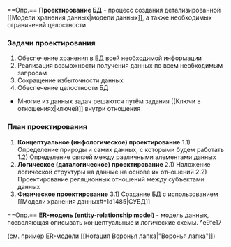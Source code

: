 
==Опр.== **Проектирование БД** - процесс создания детализированной [[Модели хранения данных|модели данных]], а также необходимых ограничений целостности

### Задачи проектирования

1. Обеспечение хранения в БД всей необходимой информации
2. Реализация возможности получения данных по всем необходимым запросам
3. Сокращение избыточности данных
4. Обеспечение целостности БД

- Многие из данных задач решаются путём задания [[Ключи в отношениях|ключей]] внутри отношения

### План проектирования

1. **Концептуальное (инфологическое) проектирование**
	1.1) Определение природы и самих данных, с которыми будем работать
	1.2) Определение связей между различными элементами данных
2. **Логическое (даталогическое) проектирование**
	2.1) Наложение логической структуры на данные на основе их отношений
	2.2) Проектирование реляционных отношений между субъектами данных
3. **Физическое проектирование**
	3.1) Создание БД с использованием [[Модели хранения данных#^1d1485|СУБД]]


==Опр.== **ER-модель (entity-relationship model)** - модель данных, позволяющая описывать концептуальные и логические схемы. ^e9fe17

(cм. пример ER-модели [[Нотация Воронья лапка|"Воронья лапка"]])